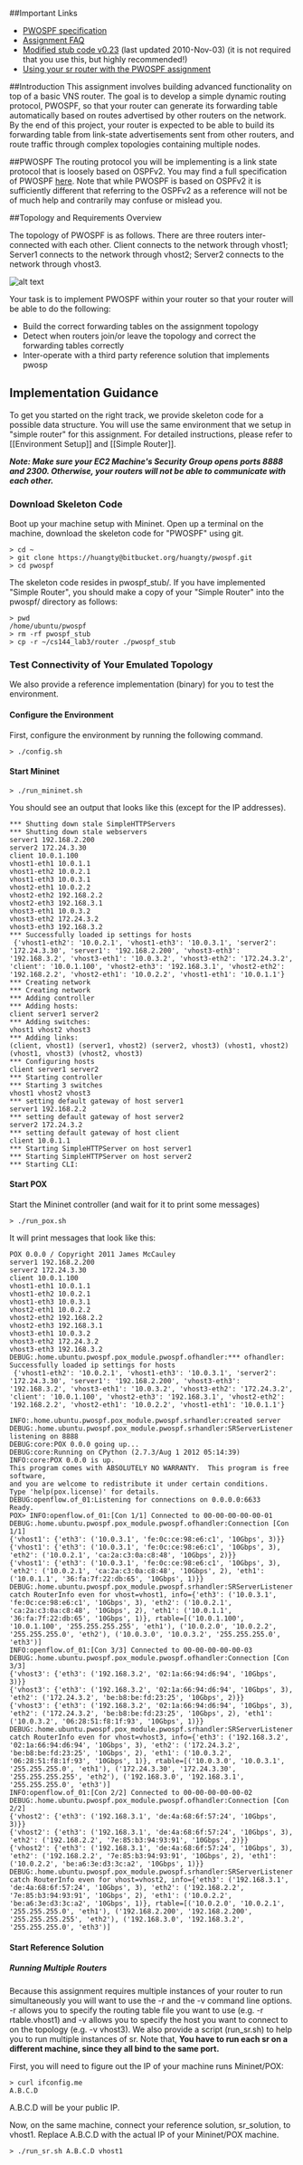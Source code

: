 ##Important Links
* [PWOSPF specification](http://yuba.stanford.edu/cs344/admin/pwospf/)
* [Assignment FAQ](http://yuba.stanford.edu/vns/?page_id=75)
* [Modified stub code v0.23](http://yuba.stanford.edu/vns/files/assignments/pwospf/stub_pwospf-0.23.tar.gz) (last updated 2010-Nov-03) (it is not required that you use this, but highly recommended!)
* [Using your sr router with the PWOSPF assignment](http://yuba.stanford.edu/vns/assignments/pwospf/adding-ospf-functionality-to-your-sr-router/)

##Introduction
This assignment involves building advanced functionality on top of a basic VNS router. The goal is to develop a simple dynamic routing protocol, PWOSPF, so that your router can generate its forwarding table automatically based on routes advertised by other routers on the network. By the end of this project, your router is expected to be able to build its forwarding table from link-state advertisements sent from other routers, and route traffic through complex topologies containing multiple nodes.

##PWOSPF
The routing protocol you will be implementing is a link state protocol that is loosely based on OSPFv2. You may find a full specification of PWOSPF [here](http://yuba.stanford.edu/cs344/pwospf/). Note that while PWOSPF is based on OSPFv2 it is sufficiently different that referring to the OSPFv2 as a reference will not be of much help and contrarily may confuse or mislead you.

##Topology and Requirements Overview

The topology of PWOSPF is as follows. There are three routers inter-connected with each other. Client connects to the network through vhost1; Server1 connects to the network through vhost2; Server2 connects to the network through vhost3.

![alt text](http://yuba.stanford.edu/~huangty/mininet/pwospf_topo.png "Topology for PWOSPF")

Your task is to implement PWOSPF within your router so that your router will be able to do the following:

* Build the correct forwarding tables on the assignment topology
* Detect when routers join/or leave the topology and correct the forwarding tables correctly
* Inter-operate with a third party reference solution that implements pwosp

## Implementation Guidance
To get you started on the right track, we provide skeleton code for a possible data structure. You will use the same environment that we setup in "simple router" for this assignment. For detailed instructions, please refer to [[Environment Setup]] and [[Simple Router]].

_**Note: Make sure your EC2 Machine's Security Group opens ports 8888 and 2300. Otherwise, your routers will not be able to communicate with each other.**_

### Download Skeleton Code
Boot up your machine setup with Mininet. Open up a terminal on the machine, download the skeleton code for "PWOSPF" using git.
```no-highlight
> cd ~
> git clone https://huangty@bitbucket.org/huangty/pwospf.git
> cd pwospf
```

The skeleton code resides in pwospf_stub/. If you have implemented "Simple Router", you should make a copy of your "Simple Router" into the pwospf/ directory as follows:

```no-highlight
> pwd
/home/ubuntu/pwospf
> rm -rf pwospf_stub
> cp -r ~/cs144_lab3/router ./pwospf_stub
```
### Test Connectivity of Your Emulated Topology
We also provide a reference implementation (binary) for you to test the environment. 
#### Configure the Environment
First, configure the environment by running the following command.
```no-highlight
> ./config.sh
```
#### Start Mininet
```no-highlight
> ./run_mininet.sh
```
You should see an output that looks like this (except for the IP addresses).
```
*** Shutting down stale SimpleHTTPServers  
*** Shutting down stale webservers  
server1 192.168.2.200
server2 172.24.3.30
client 10.0.1.100
vhost1-eth1 10.0.1.1
vhost1-eth2 10.0.2.1
vhost1-eth3 10.0.3.1
vhost2-eth1 10.0.2.2
vhost2-eth2 192.168.2.2
vhost2-eth3 192.168.3.1
vhost3-eth1 10.0.3.2
vhost3-eth2 172.24.3.2
vhost3-eth3 192.168.3.2
*** Successfully loaded ip settings for hosts
 {'vhost1-eth2': '10.0.2.1', 'vhost1-eth3': '10.0.3.1', 'server2': '172.24.3.30', 'server1': '192.168.2.200', 'vhost3-eth3': '192.168.3.2', 'vhost3-eth1': '10.0.3.2', 'vhost3-eth2': '172.24.3.2', 'client': '10.0.1.100', 'vhost2-eth3': '192.168.3.1', 'vhost2-eth2': '192.168.2.2', 'vhost2-eth1': '10.0.2.2', 'vhost1-eth1': '10.0.1.1'}
*** Creating network
*** Creating network
*** Adding controller
*** Adding hosts:
client server1 server2 
*** Adding switches:
vhost1 vhost2 vhost3 
*** Adding links:
(client, vhost1) (server1, vhost2) (server2, vhost3) (vhost1, vhost2) (vhost1, vhost3) (vhost2, vhost3) 
*** Configuring hosts
client server1 server2 
*** Starting controller
*** Starting 3 switches
vhost1 vhost2 vhost3 
*** setting default gateway of host server1
server1 192.168.2.2
*** setting default gateway of host server2
server2 172.24.3.2
*** setting default gateway of host client
client 10.0.1.1
*** Starting SimpleHTTPServer on host server1 
*** Starting SimpleHTTPServer on host server2 
*** Starting CLI:
```

#### Start POX
Start the Mininet controller (and wait for it to print some messages)
```no-highlight
> ./run_pox.sh
```

It will print messages that look like this:
```
POX 0.0.0 / Copyright 2011 James McCauley
server1 192.168.2.200
server2 172.24.3.30
client 10.0.1.100
vhost1-eth1 10.0.1.1
vhost1-eth2 10.0.2.1
vhost1-eth3 10.0.3.1
vhost2-eth1 10.0.2.2
vhost2-eth2 192.168.2.2
vhost2-eth3 192.168.3.1
vhost3-eth1 10.0.3.2
vhost3-eth2 172.24.3.2
vhost3-eth3 192.168.3.2
DEBUG:.home.ubuntu.pwospf.pox_module.pwospf.ofhandler:*** ofhandler: Successfully loaded ip settings for hosts
 {'vhost1-eth2': '10.0.2.1', 'vhost1-eth3': '10.0.3.1', 'server2': '172.24.3.30', 'server1': '192.168.2.200', 'vhost3-eth3': '192.168.3.2', 'vhost3-eth1': '10.0.3.2', 'vhost3-eth2': '172.24.3.2', 'client': '10.0.1.100', 'vhost2-eth3': '192.168.3.1', 'vhost2-eth2': '192.168.2.2', 'vhost2-eth1': '10.0.2.2', 'vhost1-eth1': '10.0.1.1'}

INFO:.home.ubuntu.pwospf.pox_module.pwospf.srhandler:created server
DEBUG:.home.ubuntu.pwospf.pox_module.pwospf.srhandler:SRServerListener listening on 8888
DEBUG:core:POX 0.0.0 going up...
DEBUG:core:Running on CPython (2.7.3/Aug 1 2012 05:14:39)
INFO:core:POX 0.0.0 is up.
This program comes with ABSOLUTELY NO WARRANTY.  This program is free software,
and you are welcome to redistribute it under certain conditions.
Type 'help(pox.license)' for details.
DEBUG:openflow.of_01:Listening for connections on 0.0.0.0:6633
Ready.
POX> INFO:openflow.of_01:[Con 1/1] Connected to 00-00-00-00-00-01
DEBUG:.home.ubuntu.pwospf.pox_module.pwospf.ofhandler:Connection [Con 1/1]
{'vhost1': {'eth3': ('10.0.3.1', 'fe:0c:ce:98:e6:c1', '10Gbps', 3)}}
{'vhost1': {'eth3': ('10.0.3.1', 'fe:0c:ce:98:e6:c1', '10Gbps', 3), 'eth2': ('10.0.2.1', 'ca:2a:c3:0a:c8:48', '10Gbps', 2)}}
{'vhost1': {'eth3': ('10.0.3.1', 'fe:0c:ce:98:e6:c1', '10Gbps', 3), 'eth2': ('10.0.2.1', 'ca:2a:c3:0a:c8:48', '10Gbps', 2), 'eth1': ('10.0.1.1', '36:fa:7f:22:db:65', '10Gbps', 1)}}
DEBUG:.home.ubuntu.pwospf.pox_module.pwospf.srhandler:SRServerListener catch RouterInfo even for vhost=vhost1, info={'eth3': ('10.0.3.1', 'fe:0c:ce:98:e6:c1', '10Gbps', 3), 'eth2': ('10.0.2.1', 'ca:2a:c3:0a:c8:48', '10Gbps', 2), 'eth1': ('10.0.1.1', '36:fa:7f:22:db:65', '10Gbps', 1)}, rtable=[('10.0.1.100', '10.0.1.100', '255.255.255.255', 'eth1'), ('10.0.2.0', '10.0.2.2', '255.255.255.0', 'eth2'), ('10.0.3.0', '10.0.3.2', '255.255.255.0', 'eth3')]
INFO:openflow.of_01:[Con 3/3] Connected to 00-00-00-00-00-03
DEBUG:.home.ubuntu.pwospf.pox_module.pwospf.ofhandler:Connection [Con 3/3]
{'vhost3': {'eth3': ('192.168.3.2', '02:1a:66:94:d6:94', '10Gbps', 3)}}
{'vhost3': {'eth3': ('192.168.3.2', '02:1a:66:94:d6:94', '10Gbps', 3), 'eth2': ('172.24.3.2', 'be:b8:be:fd:23:25', '10Gbps', 2)}}
{'vhost3': {'eth3': ('192.168.3.2', '02:1a:66:94:d6:94', '10Gbps', 3), 'eth2': ('172.24.3.2', 'be:b8:be:fd:23:25', '10Gbps', 2), 'eth1': ('10.0.3.2', '06:28:51:f8:1f:93', '10Gbps', 1)}}
DEBUG:.home.ubuntu.pwospf.pox_module.pwospf.srhandler:SRServerListener catch RouterInfo even for vhost=vhost3, info={'eth3': ('192.168.3.2', '02:1a:66:94:d6:94', '10Gbps', 3), 'eth2': ('172.24.3.2', 'be:b8:be:fd:23:25', '10Gbps', 2), 'eth1': ('10.0.3.2', '06:28:51:f8:1f:93', '10Gbps', 1)}, rtable=[('10.0.3.0', '10.0.3.1', '255.255.255.0', 'eth1'), ('172.24.3.30', '172.24.3.30', '255.255.255.255', 'eth2'), ('192.168.3.0', '192.168.3.1', '255.255.255.0', 'eth3')]
INFO:openflow.of_01:[Con 2/2] Connected to 00-00-00-00-00-02
DEBUG:.home.ubuntu.pwospf.pox_module.pwospf.ofhandler:Connection [Con 2/2]
{'vhost2': {'eth3': ('192.168.3.1', 'de:4a:68:6f:57:24', '10Gbps', 3)}}
{'vhost2': {'eth3': ('192.168.3.1', 'de:4a:68:6f:57:24', '10Gbps', 3), 'eth2': ('192.168.2.2', '7e:85:b3:94:93:91', '10Gbps', 2)}}
{'vhost2': {'eth3': ('192.168.3.1', 'de:4a:68:6f:57:24', '10Gbps', 3), 'eth2': ('192.168.2.2', '7e:85:b3:94:93:91', '10Gbps', 2), 'eth1': ('10.0.2.2', 'be:a6:3e:d3:3c:a2', '10Gbps', 1)}}
DEBUG:.home.ubuntu.pwospf.pox_module.pwospf.srhandler:SRServerListener catch RouterInfo even for vhost=vhost2, info={'eth3': ('192.168.3.1', 'de:4a:68:6f:57:24', '10Gbps', 3), 'eth2': ('192.168.2.2', '7e:85:b3:94:93:91', '10Gbps', 2), 'eth1': ('10.0.2.2', 'be:a6:3e:d3:3c:a2', '10Gbps', 1)}, rtable=[('10.0.2.0', '10.0.2.1', '255.255.255.0', 'eth1'), ('192.168.2.200', '192.168.2.200', '255.255.255.255', 'eth2'), ('192.168.3.0', '192.168.3.2', '255.255.255.0', 'eth3')]
```

#### Start Reference Solution

##### Running Multiple Routers
Because this assignment requires multiple instances of your router to run simultaneously you will want to use the -r and the -v command line options. -r allows you to specify the routing table file you want to use (e.g. -r rtable.vhost1) and -v allows you to specify the host you want to connect to on the topology (e.g. -v vhost3). We also provide a script (run_sr.sh) to help you to run multiple instances of sr. Note that, **You have to run each sr on a different machine, since they all bind to the same port.**

First, you will need to figure out the IP of your machine runs Mininet/POX:
```no-highlight
> curl ifconfig.me
A.B.C.D
```
A.B.C.D will be your public IP. 

Now, on the same machine, connect your reference solution, sr_solution, to vhost1. Replace A.B.C.D with the actual IP of your Mininet/POX machine.
```no-highlight
> ./run_sr.sh A.B.C.D vhost1
```





